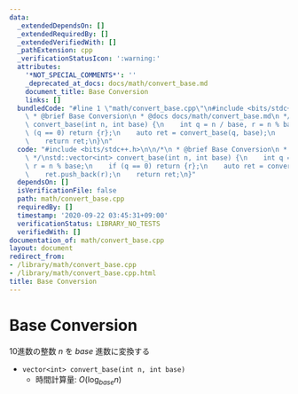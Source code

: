 ```yaml
---
data:
  _extendedDependsOn: []
  _extendedRequiredBy: []
  _extendedVerifiedWith: []
  _pathExtension: cpp
  _verificationStatusIcon: ':warning:'
  attributes:
    '*NOT_SPECIAL_COMMENTS*': ''
    _deprecated_at_docs: docs/math/convert_base.md
    document_title: Base Conversion
    links: []
  bundledCode: "#line 1 \"math/convert_base.cpp\"\n#include <bits/stdc++.h>\n\n/*\n\
    \ * @brief Base Conversion\n * @docs docs/math/convert_base.md\n */\nstd::vector<int>\
    \ convert_base(int n, int base) {\n    int q = n / base, r = n % base;\n    if\
    \ (q == 0) return {r};\n    auto ret = convert_base(q, base);\n    ret.push_back(r);\n\
    \    return ret;\n}\n"
  code: "#include <bits/stdc++.h>\n\n/*\n * @brief Base Conversion\n * @docs docs/math/convert_base.md\n\
    \ */\nstd::vector<int> convert_base(int n, int base) {\n    int q = n / base,\
    \ r = n % base;\n    if (q == 0) return {r};\n    auto ret = convert_base(q, base);\n\
    \    ret.push_back(r);\n    return ret;\n}"
  dependsOn: []
  isVerificationFile: false
  path: math/convert_base.cpp
  requiredBy: []
  timestamp: '2020-09-22 03:45:31+09:00'
  verificationStatus: LIBRARY_NO_TESTS
  verifiedWith: []
documentation_of: math/convert_base.cpp
layout: document
redirect_from:
- /library/math/convert_base.cpp
- /library/math/convert_base.cpp.html
title: Base Conversion
---
```

# Base Conversion

10進数の整数 $n$ を $base$ 進数に変換する

- `vector<int> convert_base(int n, int base)`
    - 時間計算量: $O(\log_{base} n)$
